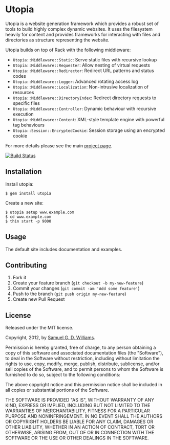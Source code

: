 # Utopia

Utopia is a website generation framework which provides a robust set of tools
to build highly complex dynamic websites. It uses the filesystem heavily for
content and provides frameworks for interacting with files and directories as
structure representing the website.

Utopia builds on top of Rack with the following middleware:

* `Utopia::Middleware::Static`: Serve static files with recursive lookup
* `Utopia::Middleware::Requester`: Allow nesting of virtual requests
* `Utopia::Middleware::Redirector`: Redirect URL patterns and status codes
* `Utopia::Middleware::Logger`: Advanced rotating access log
* `Utopia::Middleware::Localization`: Non-intrusive localization of resources
* `Utopia::Middleware::DirectoryIndex`: Redirect directory requests to specific files
* `Utopia::Middleware::Controller`: Dynamic behaviour with recursive execution
* `Utopia::Middleware::Content`: XML-style template engine with powerful tag behaviours
* `Utopia::Session::EncryptedCookie`: Session storage using an encrypted cookie

For more details please see the main [project page][1].

[1]: http://www.oriontransfer.co.nz/gems/utopia

[![Build Status](https://secure.travis-ci.org/ioquatix/utopia.png)](http://travis-ci.org/ioquatix/utopia)

## Installation

Install utopia:

    $ gem install utopia

Create a new site:

	$ utopia setup www.example.com
	$ cd www.example.com
	$ thin start -p 9000

## Usage

The default site includes documentation and examples.

## Contributing

1. Fork it
2. Create your feature branch (`git checkout -b my-new-feature`)
3. Commit your changes (`git commit -am 'Add some feature'`)
4. Push to the branch (`git push origin my-new-feature`)
5. Create new Pull Request

## License

Released under the MIT license.

Copyright, 2012, by [Samuel G. D. Williams](http://www.codeotaku.com/samuel-williams).

Permission is hereby granted, free of charge, to any person obtaining a copy
of this software and associated documentation files (the "Software"), to deal
in the Software without restriction, including without limitation the rights
to use, copy, modify, merge, publish, distribute, sublicense, and/or sell
copies of the Software, and to permit persons to whom the Software is
furnished to do so, subject to the following conditions:

The above copyright notice and this permission notice shall be included in
all copies or substantial portions of the Software.

THE SOFTWARE IS PROVIDED "AS IS", WITHOUT WARRANTY OF ANY KIND, EXPRESS OR
IMPLIED, INCLUDING BUT NOT LIMITED TO THE WARRANTIES OF MERCHANTABILITY,
FITNESS FOR A PARTICULAR PURPOSE AND NONINFRINGEMENT. IN NO EVENT SHALL THE
AUTHORS OR COPYRIGHT HOLDERS BE LIABLE FOR ANY CLAIM, DAMAGES OR OTHER
LIABILITY, WHETHER IN AN ACTION OF CONTRACT, TORT OR OTHERWISE, ARISING FROM,
OUT OF OR IN CONNECTION WITH THE SOFTWARE OR THE USE OR OTHER DEALINGS IN
THE SOFTWARE.